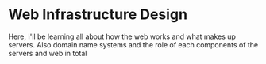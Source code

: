 # Web Infrastructure Design
Here, I'll be learning all about how the web works and what makes up servers. Also domain name systems and the role of each components of the servers and web in total
